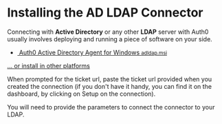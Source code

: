 # Installing the AD LDAP Connector

Connecting with __Active Directory__ or any other __LDAP__ server with Auth0 usually involves deploying and running a piece of software on your side.

<div class="platform-selector">

  <div class="installers">
    <ul>
      <li>
        <a href="http://cdn.auth0.com/adldap.msi">
          <img src="//cdn.auth0.com/docs/img/node-windows.png" alt="">
          Auth0 Active Directory Agent for Windows
          <small>adldap.msi</small>
        </a>
      </li>
    </ul>
  </div>

<a href="@@env.BASE_URL@@/connector/install-other-platforms" class="other-platforms">... or install in other platforms</a>

When prompted for the ticket url, paste the ticket url provided when you created the connection (if you don't have it handy, you can find it on the dashboard, by clicking on Setup on the connection).

You will need to provide the parameters to connect the connector to your LDAP.
